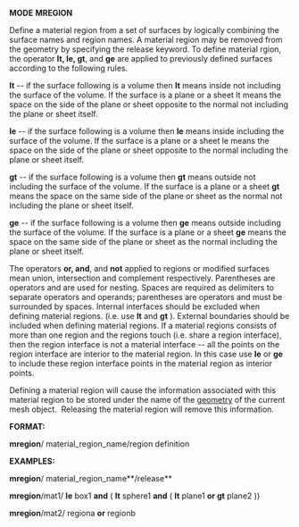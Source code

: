  **MODE**
**MREGION**

Define a material region from a set of surfaces by logically
combining the surface names and region names. A material region may
be removed from the geometry by specifying the release keyword.
To define material rgion, the operator **lt, le, gt**, and **ge**
are applied to previously defined surfaces according to the
following rules.

**lt** -- if the surface following is a volume then **lt** means inside
not including the surface of the volume. If the surface is a plane or a
sheet lt means the space on the side of the plane or sheet opposite to
the normal not including the plane or sheet itself.

**le** -- if the surface following is a volume then **le** means inside
including the surface of the volume. If the surface is a plane or a
sheet le means the space on the side of the plane or sheet opposite to
the normal including the plane or sheet itself.

**gt** -- if the surface following is a volume then **gt** means outside
not including the surface of the volume. If the surface is a plane or a
sheet **gt** means the space on the same side of the plane or sheet as
the normal not including the plane or sheet itself.

**ge** -- if the surface following is a volume then **ge** means outside
including the surface of the volume. If the surface is a plane or a
sheet **ge** means the space on the same side of the plane or sheet as
the normal including the plane or sheet itself.

The operators **or, and**, and **not** applied to regions or modified
surfaces mean union, intersection and complement respectively.
Parentheses are operators and are used for nesting. Spaces are required
as delimiters to separate operators and operands; parentheses are
operators and must be surrounded by spaces. Internal interfaces should
be excluded when defining material regions. (i.e. use **lt** and **gt**
). External boundaries should be included when defining material
regions. If a material regions consists of more than one region and the
regions touch (i.e. share a region interface), then the region interface
is not a material interface -- all the points on the region interface
are interior to the material region. In this case use **le** or **ge**
to include these region interface points in the material region as
interior points.

Defining a material region will cause the information associated with
this material region to be stored under the name of
the [geometry](../geometries.md) of the current mesh object.  Releasing
the material region will remove this information.

**FORMAT:**

**mregion**/ material_region\_name/region definition

**EXAMPLES:**

**mregion**/ material_region\_name**/release**

**mregion**/mat1/ **le** box1 **and** ( **lt** sphere1 **and** ( **lt**
plane1 **or gt** plane2 )) 

**mregion**/mat2/ regiona **or** regionb 

 
